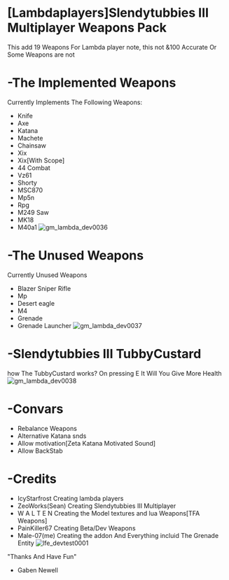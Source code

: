 # [Lambdaplayers]Slendytubbies III Multiplayer Weapons Pack
This add 19 Weapons For Lambda player note, this not &100 Accurate Or Some Weapons are not

# -The Implemented Weapons
Currently Implements The Following Weapons:
- Knife
- Axe
- Katana
- Machete
- Chainsaw
- Xix
- Xix[With Scope]
- 44 Combat
- Vz61
- Shorty
- MSC870
- Mp5n
- Rpg
- M249 Saw
- MK18
- M40a1
![gm_lambda_dev0036](https://github.com/Lambdaplayer/Slendytubbies-III-Multiplayer/assets/140025609/511cc07c-24f1-4998-b4ff-7d322fa1ff6d)

 # -The Unused Weapons
 Currently Unused Weapons
 - Blazer Sniper Rifle
 - Mp
 - Desert eagle
 - M4
 - Grenade
 - Grenade Launcher
 ![gm_lambda_dev0037](https://github.com/Lambdaplayer/Slendytubbies-III-Multiplayer/assets/140025609/7bdb9409-9835-482e-b289-b61b859eba37)

# -Slendytubbies III TubbyCustard
how The TubbyCustard works? On pressing E It Will You Give More Health
![gm_lambda_dev0038](https://github.com/Lambdaplayer/Slendytubbies-III-Multiplayer/assets/140025609/0be6e505-4499-42f4-9e06-82eaa110be27)

# -Convars
- Rebalance Weapons
- Alternative Katana snds
- Allow motivation[Zeta Katana Motivated Sound]
- Allow BackStab

# -Credits
- IcyStarfrost Creating lambda players
- ZeoWorks(Sean) Creating Slendytubbies III Multiplayer
- W A L T E N Creating the Model textures and lua Weapons[TFA Weapons]
- PainKiller67 Creating Beta/Dev Weapons
- Male-07(me) Creating the addon And Everything incluid The Grenade Entity 
![lfe_devtest0001](https://github.com/Lambdaplayer/Lambdaplayer-Slendytubbies-3-Multiplayer-Weapons-Pack/assets/140025609/3466114d-c00f-4c50-9eee-af61bf5ca754)



 "Thanks And Have Fun"
- Gaben Newell
